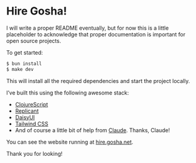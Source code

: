 # Hire Gosha!

I will write a proper README eventually, but for now this is a little placeholder to acknowledge that proper documentation is important for open source projects.

To get started:

```sh
$ bun install
$ make dev
```

This will install all the required dependencies and start the project locally.

I’ve built this using the following awesome stack:

- [ClojureScript](https://clojurescript.org)
- [Replicant](https://replicant.fun)
- [DaisyUI](https://daisyui.com)
- [Tailwind CSS](https://tailwindcss.com)
- And of course a little bit of help from [Claude](https://www.anthropic.com/claude-code). Thanks, Claude!

You can see the website running at [hire.gosha.net](https://hire.gosha.net).

Thank you for looking!
